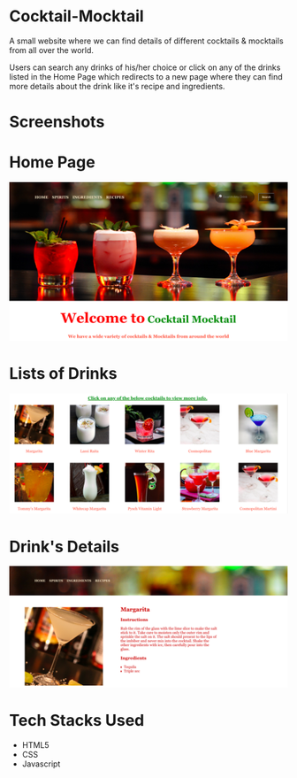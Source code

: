 # Cocktail-Mocktail

A small website where we can find details of different cocktails & mocktails from all over the world.


Users can search any drinks of his/her choice or click on any of the drinks listed in the Home Page which redirects to a new page where they can find more details about the drink like it's recipe and ingredients.

# Screenshots

# Home Page
![homePage](images/homePage.PNG)

# Lists of Drinks
![cardsPage](images/cardsPage.png)

# Drink's Details
![2ndPage](images/2ndPage.PNG)


# Tech Stacks Used

* HTML5
* CSS
* Javascript



